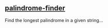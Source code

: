## [palindrome-finder](http://palindrome-finder.herokuapp.com/) ##

Find the longest palindrome in a given string...
